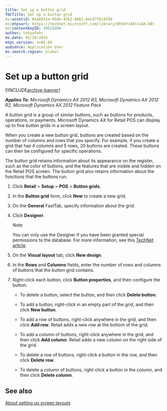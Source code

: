 ```yaml
---
title: Set up a button grid
TOCTitle: Set up a button grid
ms:assetid: 83a6931a-99de-42b2-8db1-6dc477614f84
ms:mtpsurl: https://technet.microsoft.com/library/Hh597148(v=AX.60)
ms:contentKeyID: 39519204
author: tonyafehr
ms.date: 05/18/2015
mtps_version: v=AX.60
audience: Application User
ms.search.region: Global
---
```


# Set up a button grid 


[!INCLUDE[archive-banner](includes/archive-banner.md)]


_**Applies To:** Microsoft Dynamics AX 2012 R3, Microsoft Dynamics AX 2012 R2, Microsoft Dynamics AX 2012 Feature Pack_

A button grid is a group of similar buttons, such as buttons for products, operations, or payments. Microsoft Dynamics AX for Retail POS can display up to five button grids in a screen layout.

When you create a new button grid, buttons are created based on the number of columns and rows that you specify. For example, if you create a grid that has 4 columns and 5 rows, 20 buttons are created. These buttons can then be configured for specific operations.

The button grid retains information about its appearance on the register, such as the color of buttons, and the features that are visible and hidden on the Retail POS screen. The button grid also retains information about the functions that the buttons run.

1.  Click **Retail** \> **Setup** \> **POS** \> **Button grids**.

2.  In the **Button grid** form, click **New** to create a new grid.

3.  On the **General** FastTab, specify information about the grid.

4.  Click **Designer**.
    

    > [!NOTE]
    > <P>You can only use the Designer if you have been granted special permissions to the database. For more information, see this <A href="https://go.microsoft.com/fwlink/?linkid=267571">TechNet article</A>.</P>



5.  On the **Visual layout** tab, click **New design**.

6.  In the **Rows** and **Columns** fields, enter the number of rows and columns of buttons that the button grid contains.

7.  Right-click each button, click **Button properties**, and then configure the button:
    
      - To delete a button, select the button, and then click **Delete button**.
    
      - To add a button, right-click in an empty part of the grid, and then click **New button**.
    
      - To add a row of buttons, right-click anywhere in the grid, and then click **Add row**. Retail adds a new row at the bottom of the grid.
    
      - To add a column of buttons, right-click anywhere in the grid, and then click **Add column**. Retail adds a new column on the right side of the grid.
    
      - To delete a row of buttons, right-click a button in the row, and then click **Delete row**.
    
      - To delete a column of buttons, right-click a button in the column, and then click **Delete column**.

## See also

[About setting up screen layouts](about-setting-up-screen-layouts.md)

  


